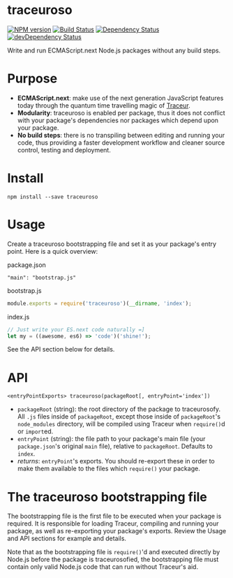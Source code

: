 # traceuroso
[![NPM version](https://badge.fury.io/js/traceuroso.png)](https://npmjs.org/package/traceuroso)
[![Build Status](https://travis-ci.org/UltCombo/traceuroso.png?branch=master)](https://travis-ci.org/UltCombo/traceuroso)
[![Dependency Status](https://david-dm.org/UltCombo/traceuroso.png)](https://david-dm.org/UltCombo/traceuroso)
[![devDependency Status](https://david-dm.org/UltCombo/traceuroso/dev-status.png)](https://david-dm.org/UltCombo/traceuroso#info=devDependencies)

Write and run ECMAScript.next Node.js packages without any build steps.

# Purpose

- **ECMAScript.next**: make use of the next generation JavaScript features today through the quantum time travelling magic of [Traceur](https://github.com/google/traceur-compiler).
- **Modularity**: traceuroso is enabled per package, thus it does not conflict with your package's dependencies nor packages which depend upon your package.
- **No build steps**: there is no transpiling between editing and running your code, thus providing a faster development workflow and cleaner source control, testing and deployment.

# Install

```
npm install --save traceuroso
```

# Usage

Create a traceuroso bootstrapping file and set it as your package's entry point. Here is a quick overview:

package.json

```
"main": "bootstrap.js"
```

bootstrap.js

```js
module.exports = require('traceuroso')(__dirname, 'index');
```

index.js

```js
// Just write your ES.next code naturally =]
let my = ((awesome, es6) => 'code')('shine!');
```

See the API section below for details.

# API

```
<entryPointExports> traceuroso(packageRoot[, entryPoint='index'])
```

- `packageRoot` (string): the root directory of the package to traceurosofy. All `.js` files inside of `packageRoot`, except those inside of `packageRoot`'s `node_modules` directory, will be compiled using Traceur when `require()`d or `import`ed.
- `entryPoint` (string): the file path to your package's main file (your `package.json`'s original `main` file), relative to `packageRoot`. Defaults to `index`.
- *returns*: `entryPoint`'s exports. You should re-export these in order to make them available to the files which `require()` your package.

# The traceuroso bootstrapping file

The bootstrapping file is the first file to be executed when your package is required. It is responsible for loading Traceur, compiling and running your package, as well as re-exporting your package's exports. Review the Usage and API sections for example and details.

Note that as the bootstrapping file is `require()`'d and executed directly by Node.js before the package is traceurosofied, the bootstrapping file must contain only valid Node.js code that can run without Traceur's aid.
